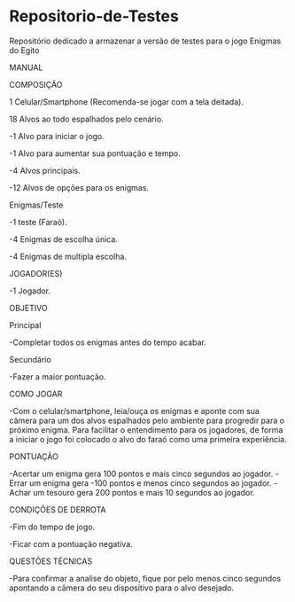 # Repositorio-de-Testes
Repositório dedicado a armazenar a versão de testes para o jogo Enigmas do Egito


MANUAL

COMPOSIÇÃO

1 Celular/Smartphone (Recomenda-se jogar com a tela deitada).

18 Alvos ao todo espalhados pelo cenário.

-1 Alvo para iniciar o jogo.

-1 Alvo para aumentar sua pontuação e tempo.

-4 Alvos principais.

-12 Alvos de opções para os enigmas.

Enigmas/Teste

-1 teste (Faraó).

-4 Enigmas de escolha única.

-4 Enigmas de multipla escolha.

JOGADOR(ES)

-1 Jogador.

OBJETIVO

Principal

-Completar todos os enigmas antes do tempo acabar.

Secundário

-Fazer a maior pontuação.

COMO JOGAR

-Com o celular/smartphone, leia/ouça os enigmas e aponte com sua câmera para um dos alvos espalhados pelo ambiente para progredir para o próximo enigma. Para facilitar o entendimento para os jogadores, de forma a iniciar o jogo foi colocado o alvo do faraó como uma primeira experiência.

PONTUAÇÃO

-Acertar um enigma gera 100 pontos e mais cinco segundos ao jogador.
-Errar um enigma gera -100 pontos e menos cinco segundos ao jogador.
-Achar um tesouro gera 200 pontos e mais 10 segundos ao jogador.

CONDIÇÕES DE DERROTA

-Fim do tempo de jogo.

-Ficar com a pontuação negativa.

QUESTÕES TÉCNICAS

-Para confirmar a analise do objeto, fique por pelo menos cinco segundos apontando a câmera do seu dispositivo para o alvo desejado.
